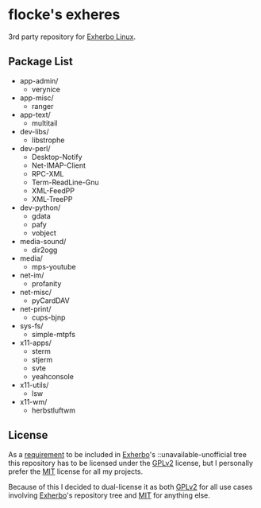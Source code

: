 # flocke's exheres

3rd party repository for [Exherbo Linux](http://www.exherbo.org).

## Package List

* app-admin/
  - verynice
* app-misc/
  - ranger
* app-text/
  - multitail
* dev-libs/
  - libstrophe
* dev-perl/
  - Desktop-Notify
  - Net-IMAP-Client
  - RPC-XML
  - Term-ReadLine-Gnu
  - XML-FeedPP
  - XML-TreePP
* dev-python/
  - gdata
  - pafy
  - vobject
* media-sound/
  - dir2ogg
* media/
  - mps-youtube
* net-im/
  - profanity
* net-misc/
  - pyCardDAV
* net-print/
  - cups-bjnp
* sys-fs/
  - simple-mtpfs
* x11-apps/
  - sterm
  - stjerm
  - svte
  - yeahconsole
* x11-utils/
  - lsw
* x11-wm/
  - herbstluftwm

## License

As a [requirement](http://exherbo.org/docs/exheres-for-smarties.html#copyright_lines) to be included in
[Exherbo](http://www.exherbo.org)'s ::unavailable-unofficial tree this repository has to be licensed under
the [GPLv2](http://opensource.org/licenses/GPL-2.0) license, but I personally prefer the
[MIT](http://opensource.org/licenses/MIT) license for all my projects.

Because of this I decided to dual-license it as both [GPLv2](http://opensource.org/licenses/GPL-2.0) for
all use cases involving [Exherbo](http://www.exherbo.org)'s repository tree and
[MIT](http://opensource.org/licenses/MIT) for anything else.

